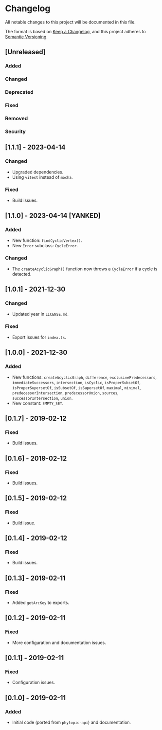 # Changelog

All notable changes to this project will be documented in this file.

The format is based on [Keep a Changelog](https://keepachangelog.com/en/1.0.0/),
and this project adheres to [Semantic Versioning](https://semver.org/spec/v2.0.0.html).

## [Unreleased]

### Added

### Changed

### Deprecated

### Fixed

### Removed

### Security

## [1.1.1] - 2023-04-14

### Changed

- Upgraded dependencies.
- Using `vitest` instead of `mocha`.

### Fixed

- Build issues.

## [1.1.0] - 2023-04-14 [YANKED]

### Added

- New function: `findCyclicVertex()`.
- New `Error` subclass: `CycleError`.

### Changed

- The `createAcyclicGraph()` function now throws a `CycleError` if a cycle is detected.

## [1.0.1] - 2021-12-30

### Changed

- Updated year in `LICENSE.md`.

### Fixed

- Export issues for `index.ts`.

## [1.0.0] - 2021-12-30

### Added

- New functions: `createAcyclicGraph`, `difference`, `exclusivePredecessors`, `immediateSuccessors`, `intersection`, `isCyclic`, `isProperSubsetOf`, `isProperSupersetOf`, `isSubsetOf`, `isSupersetOf`, `maximal`, `minimal`, `predecessorIntersection`, `predecessorUnion`, `sources`, `successorIntersection`, `union`.
- New constant: `EMPTY_SET`.

## [0.1.7] - 2019-02-12

### Fixed

- Build issues.

## [0.1.6] - 2019-02-12

### Fixed

- Build issues.

## [0.1.5] - 2019-02-12

### Fixed

- Build issue.

## [0.1.4] - 2019-02-12

### Fixed

- Build issues.

## [0.1.3] - 2019-02-11

### Fixed

- Added `getArcKey` to exports.

## [0.1.2] - 2019-02-11

### Fixed

- More configuration and documentation issues.

## [0.1.1] - 2019-02-11

### Fixed

- Configuration issues.

## [0.1.0] - 2019-02-11

### Added

- Initial code (ported from `phylopic-api`) and documentation.

